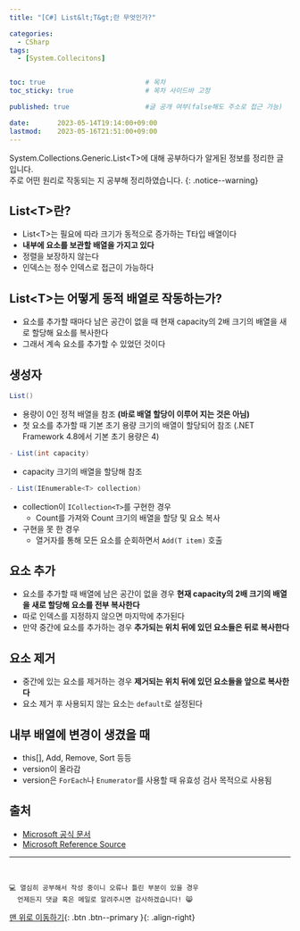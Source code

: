 ```yaml
---
title: "[C#] List&lt;T&gt;란 무엇인가?"

categories:
  - CSharp
tags:
  - [System.Collecitons]


toc: true                         # 목차
toc_sticky: true                  # 목차 사이드바 고정

published: true                   #글 공개 여부(false해도 주소로 접근 가능)

date:       2023-05-14T19:14:00+09:00
lastmod:    2023-05-16T21:51:00+09:00
---
```


<!-- description : 25자에서 160자 사이 -->
System.Collections.Generic.List&lt;T&gt;에 대해 공부하다가 알게된 정보를 정리한 글입니다.<br>
주로 어떤 원리로 작동되는 지 공부해 정리하였습니다.
{: .notice--warning}

## List&lt;T&gt;란?

- List&lt;T&gt;는 필요에 따라 크기가 동적으로 증가하는 T타입 배열이다
- **내부에 요소를 보관할 배열을 가지고 있다**
- 정렬을 보장하지 않는다
- 인덱스는 정수 인덱스로 접근이 가능하다

## List&lt;T&gt;는 어떻게 동적 배열로 작동하는가?

- 요소를 추가할 때마다 남은 공간이 없을 때 현재 capacity의 2배 크기의 배열을 새로 할당해 요소를 복사한다
- 그래서 계속 요소를 추가할 수 있었던 것이다

## 생성자

```c#
List()
```

- 용량이 0인 정적 배열을 참조 **(바로 배열 할당이 이루어 지는 것은 아님)**
- 첫 요소를 추가할 때 기본 초기 용량 크기의 배열이 할당되어 참조 (.NET Framework 4.8에서 기본 초기 용량은 4)

```c#
- List(int capacity)
```

- capacity 크기의 배열을 할당해 참조

```c#
- List(IEnumerable<T> collection)
```

- collection이 `ICollection<T>`를 구현한 경우
  - Count를 가져와 Count 크기의 배열을 할당 및 요소 복사
- 구현을 못 한 경우
  - 열거자를 통해 모든 요소를 순회하면서 `Add(T item)` 호출

## 요소 추가

- 요소를 추가할 때 배열에 남은 공간이 없을 경우 **현재 capacity의 2배 크기의 배열을 새로 할당해 요소를 전부 복사한다**
- 따로 인덱스를 지정하지 않으면 마지막에 추가된다
- 만약 중간에 요소를 추가하는 경우 **추가되는 위치 뒤에 있던 요소들은 뒤로 복사한다**

## 요소 제거

- 중간에 있는 요소를 제거하는 경우 **제거되는 위치 뒤에 있던 요소들을 앞으로 복사한다**
- 요소 제거 후 사용되지 않는 요소는 `default`로 설정된다

## 내부 배열에 변경이 생겼을 때

- this[], Add, Remove, Sort 등등
- version이 올라감
- version은 `ForEach`나 `Enumerator`를 사용할 때 유효성 검사 목적으로 사용됨

## 출처

- [Microsoft 공식 문서](https://learn.microsoft.com/ko-kr/dotnet/api/system.collections.generic.list-1?view=net-7.0)
- [Microsoft Reference Source](https://referencesource.microsoft.com/#mscorlib/system/collections/generic/list.cs)

***
<br>

    💻 열심히 공부해서 작성 중이니 오류나 틀린 부분이 있을 경우 
      언제든지 댓글 혹은 메일로 알려주시면 감사하겠습니다! 😸


[맨 위로 이동하기](#){: .btn .btn--primary }{: .align-right}